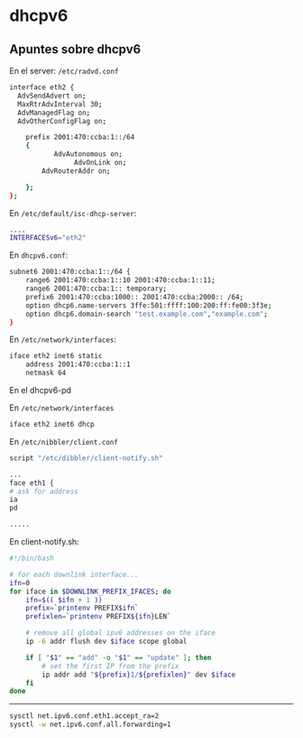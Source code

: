 # dhcpv6

## Apuntes sobre dhcpv6

En el server: `/etc/radvd.conf`


```bash
interface eth2 {
  AdvSendAdvert on;
  MaxRtrAdvInterval 30;
  AdvManagedFlag on;
  AdvOtherConfigFlag on;

	prefix 2001:470:ccba:1::/64  
	{
	       AdvAutonomous on;
                AdvOnLink on;
		AdvRouterAddr on;

	};
};
```

En `/etc/default/isc-dhcp-server`:

```bash
....
INTERFACESv6="eth2"
```

En `dhcpv6.conf`:

```bash
subnet6 2001:470:ccba:1::/64 {
	range6 2001:470:ccba:1::10 2001:470:ccba:1::11;
	range6 2001:470:ccba:1:: temporary;
	prefix6 2001:470:ccba:1000:: 2001:470:ccba:2000:: /64;
	option dhcp6.name-servers 3ffe:501:ffff:100:200:ff:fe00:3f3e;
	option dhcp6.domain-search "test.example.com","example.com";
}
```

En `/etc/network/interfaces`:

```bash
iface eth2 inet6 static
	address 2001:470:ccba:1::1
	netmask 64
```

En el dhcpv6-pd

En `/etc/network/interfaces`

```bash
iface eth2 inet6 dhcp
```

En `/etc/nibbler/client.conf`

```bash
script "/etc/dibbler/client-notify.sh"

...
face eth1 {
# ask for address
ia
pd

.....
```

En client-notify.sh:

```bash
#!/bin/bash

# for each downlink interface...
ifn=0
for iface in $DOWNLINK_PREFIX_IFACES; do
    ifn=$(( $ifn + 1 ))
    prefix=`printenv PREFIX$ifn`
    prefixlen=`printenv PREFIX${ifn}LEN`

    # remove all global ipv6 addresses on the iface
    ip -6 addr flush dev $iface scope global

    if [ "$1" == "add" -o "$1" == "update" ]; then
        # set the first IP from the prefix
        ip addr add "${prefix}1/${prefixlen}" dev $iface
    fi
done
```
---
```bash
sysctl net.ipv6.conf.eth1.accept_ra=2
sysctl -w net.ipv6.conf.all.forwarding=1
```
